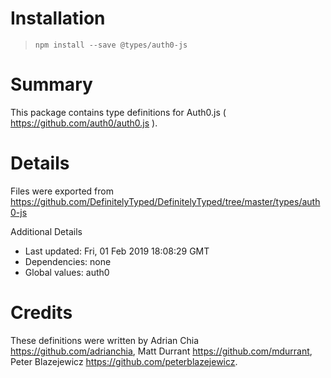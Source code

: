 # Installation
> `npm install --save @types/auth0-js`

# Summary
This package contains type definitions for Auth0.js ( https://github.com/auth0/auth0.js ).

# Details
Files were exported from https://github.com/DefinitelyTyped/DefinitelyTyped/tree/master/types/auth0-js

Additional Details
 * Last updated: Fri, 01 Feb 2019 18:08:29 GMT
 * Dependencies: none
 * Global values: auth0

# Credits
These definitions were written by Adrian Chia <https://github.com/adrianchia>, Matt Durrant <https://github.com/mdurrant>, Peter Blazejewicz <https://github.com/peterblazejewicz>.
